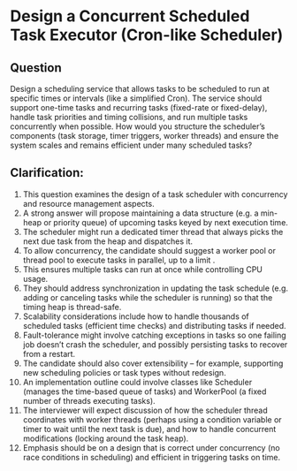 # Design a Concurrent Scheduled Task Executor (Cron-like Scheduler)

## Question

Design a scheduling service that allows tasks to be scheduled to run at specific times or intervals (like a simplified Cron). 
The service should support one-time tasks and recurring tasks (fixed-rate or fixed-delay), handle task priorities and timing collisions, and run multiple tasks concurrently when possible. 
How would you structure the scheduler’s components (task storage, timer triggers, worker threads) and ensure the system scales and remains efficient under many scheduled tasks? 

## Clarification:

1. This question examines the design of a task scheduler with concurrency and resource management aspects. 
2. A strong answer will propose maintaining a data structure (e.g. a min-heap or priority queue) of upcoming tasks keyed by next execution time. 
3. The scheduler might run a dedicated timer thread that always picks the next due task from the heap and dispatches it. 
4. To allow concurrency, the candidate should suggest a worker pool or thread pool to execute tasks in parallel, up to a limit .
5. This ensures multiple tasks can run at once while controlling CPU usage.
6. They should address synchronization in updating the task schedule (e.g. adding or canceling tasks while the scheduler is running) so that the timing heap is thread-safe. 
7. Scalability considerations include how to handle thousands of scheduled tasks (efficient time checks) and distributing tasks if needed. 
8. Fault-tolerance might involve catching exceptions in tasks so one failing job doesn’t crash the scheduler, and possibly persisting tasks to recover from a restart.
9. The candidate should also cover extensibility – for example, supporting new scheduling policies or task types without redesign.
10. An implementation outline could involve classes like Scheduler (manages the time-based queue of tasks) and WorkerPool (a fixed number of threads executing tasks). 
11. The interviewer will expect discussion of how the scheduler thread coordinates with worker threads (perhaps using a condition variable or timer to wait until the next task is due), and how to handle concurrent modifications (locking around the task heap). 
12. Emphasis should be on a design that is correct under concurrency (no race conditions in scheduling) and efficient in triggering tasks on time.